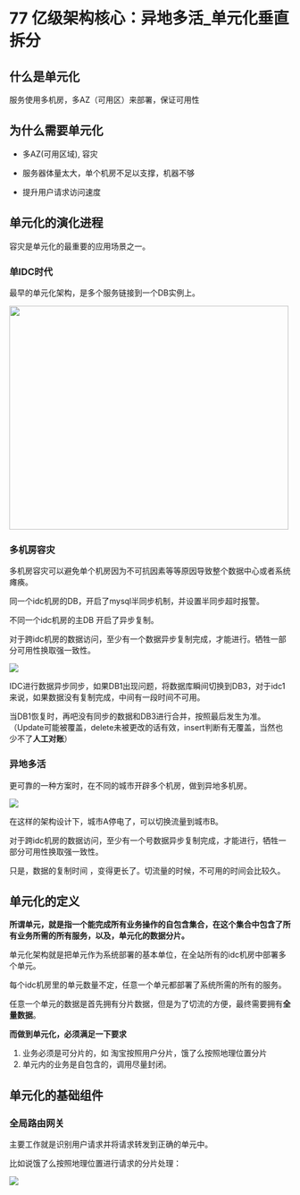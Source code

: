 # 77 亿级架构核心：异地多活_单元化垂直拆分


## 什么是单元化

服务使用多机房，多AZ（可用区）来部署，保证可用性



## 为什么需要单元化


- 多AZ(可用区域), 容灾

- 服务器体量太大，单个机房不足以支撑，机器不够

- 提升用户请求访问速度

## 单元化的演化进程

容灾是单元化的最重要的应用场景之一。


### 单IDC时代

最早的单元化架构，是多个服务链接到一个DB实例上。

<img src="https://oscimg.oschina.net/oscnet/up-5987094a9712869fbbb7cd7c65602fb57d2.png" width=500 height=400> 


### 多机房容灾
 
多机房容灾可以避免单个机房因为不可抗因素等等原因导致整个数据中心或者系统瘫痪。

同一个idc机房的DB，开启了mysql半同步机制，并设置半同步超时报警。

不同一个idc机房的主DB 开启了异步复制。

对于跨idc机房的数据访问，至少有一个数据异步复制完成，才能进行。牺牲一部分可用性换取强一致性。

![](https://oscimg.oschina.net/oscnet/up-7721b19245ab241627b29341cc025202c76.png)


IDC进行数据异步同步，如果DB1出现问题，将数据库瞬间切换到DB3，对于idc1来说，如果数据没有复制完成，中间有一段时间不可用。

当DB1恢复时，再吧没有同步的数据和DB3进行合并，按照最后发生为准。（Update可能被覆盖，delete未被更改的话有效，insert判断有无覆盖，当然也少不了**人工对账**）


### 异地多活

更可靠的一种方案时，在不同的城市开辟多个机房，做到异地多机房。

![](https://oscimg.oschina.net/oscnet/up-dedc071568909ee20fe24ed33dac16d633c.png)

在这样的架构设计下，城市A停电了，可以切换流量到城市B。

对于跨idc机房的数据访问，至少有一个号数据异步复制完成，才能进行，牺牲一部分可用性换取强一致性。

只是，数据的复制时间 ，变得更长了。切流量的时候，不可用的时间会比较久。

## 单元化的定义

**所谓单元，就是指一个能完成所有业务操作的自包含集合，在这个集合中包含了所有业务所需的所有服务，以及，单元化的数据分片。**

单元化架构就是把单元作为系统部署的基本单位，在全站所有的idc机房中部署多个单元。

每个idc机房里的单元数量不定，任意一个单元都部署了系统所需的所有的服务。

任意一个单元的数据是首先拥有分片数据，但是为了切流的方便，最终需要拥有**全量数据**。
 
**而做到单元化，必须满足一下要求**

1. 业务必须是可分片的，如 淘宝按照用户分片，饿了么按照地理位置分片
2. 单元内的业务是自包含的，调用尽量封闭。


## 单元化的基础组件

### 全局路由网关 

主要工作就是识别用户请求并将请求转发到正确的单元中。

比如说饿了么按照地理位置进行请求的分片处理：

![](https://oscimg.oschina.net/oscnet/up-84b575140da21194bfecc2b4b6a22e1969f.png)





